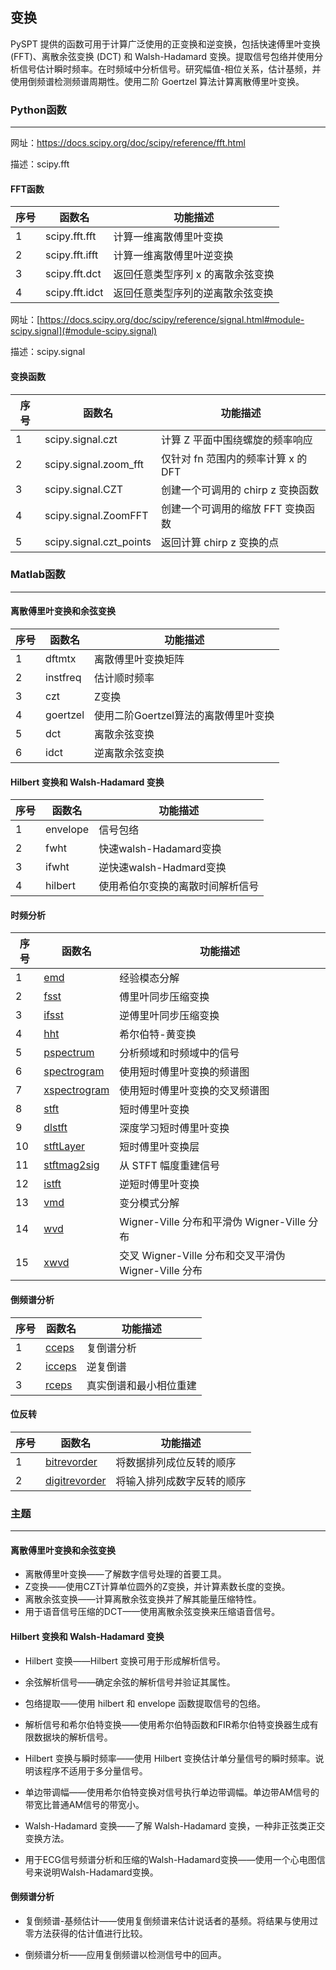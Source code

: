 ## 变换
PySPT 提供的函数可用于计算广泛使用的正变换和逆变换，包括快速傅里叶变换 (FFT)、离散余弦变换 (DCT) 和 Walsh-Hadamard 变换。提取信号包络并使用分析信号估计瞬时频率。在时频域中分析信号。研究幅值-相位关系，估计基频，并使用倒频谱检测频谱周期性。使用二阶 Goertzel 算法计算离散傅里叶变换。



### Python函数

------

网址：https://docs.scipy.org/doc/scipy/reference/fft.html

描述：scipy.fft

#### FFT函数

| 序号 | 函数名         | 功能描述                          |
| ---- | -------------- | --------------------------------- |
| 1    | scipy.fft.fft  | 计算一维离散傅里叶变换            |
| 2    | scipy.fft.ifft | 计算一维离散傅里叶逆变换          |
| 3    | scipy.fft.dct  | 返回任意类型序列 x 的离散余弦变换 |
| 4    | scipy.fft.idct | 返回任意类型序列的逆离散余弦变换  |

网址：[https://docs.scipy.org/doc/scipy/reference/signal.html#module-scipy.signal](#module-scipy.signal)

描述：scipy.signal

#### 变换函数

| 序号 | 函数名                  | 功能描述                            |
| ---- | ----------------------- | ----------------------------------- |
| 1    | scipy.signal.czt        | 计算 Z 平面中围绕螺旋的频率响应     |
| 2    | scipy.signal.zoom_fft   | 仅针对 fn 范围内的频率计算 x 的 DFT |
| 3    | scipy.signal.CZT        | 创建一个可调用的 chirp z 变换函数   |
| 4    | scipy.signal.ZoomFFT    | 创建一个可调用的缩放 FFT 变换函数   |
| 5    | scipy.signal.czt_points | 返回计算 chirp z 变换的点           |



### Matlab函数
***
#### 离散傅里叶变换和余弦变换  
 序号 | 函数名   | 功能描述                             
---------- | ------------- |---------- 
1 |dftmtx | 离散傅里叶变换矩阵 
2 |instfreq | 估计顺时频率 
3 |czt | Z变换 
4 |goertzel | 使用二阶Goertzel算法的离散傅里叶变换 
5 |dct | 离散余弦变换 
6 |idct | 逆离散余弦变换 
#### Hilbert 变换和 Walsh-Hadamard 变换  
 序号 | 函数名   | 功能描述                         
---------- | ------------- |---------- 
1 |envelope | 信号包络 
2 |fwht | 快速walsh-Hadamard变换 
3 |ifwht | 逆快速walsh-Hadmard变换 
4 |hilbert | 使用希伯尔变换的离散时间解析信号 
#### 时频分析  

| 序号 | 函数名                                                       | 功能描述                                             |
| ---- | ------------------------------------------------------------ | ---------------------------------------------------- |
| 1    | [emd](https://ww2.mathworks.cn/help/signal/ref/emd.html)     | 经验模态分解                                         |
| 2    | [fsst](https://ww2.mathworks.cn/help/signal/ref/fsst.html)   | 傅里叶同步压缩变换                                   |
| 3    | [ifsst](https://ww2.mathworks.cn/help/signal/ref/ifsst.html) | 逆傅里叶同步压缩变换                                 |
| 4    | [hht](https://ww2.mathworks.cn/help/signal/ref/hht.html)     | 希尔伯特-黄变换                                      |
| 5    | [pspectrum](https://ww2.mathworks.cn/help/signal/ref/pspectrum.html) | 分析频域和时频域中的信号                             |
| 6    | [spectrogram](https://ww2.mathworks.cn/help/signal/ref/spectrogram.html) | 使用短时傅里叶变换的频谱图                           |
| 7    | [xspectrogram](https://ww2.mathworks.cn/help/signal/ref/xspectrogram.html) | 使用短时傅里叶变换的交叉频谱图                       |
| 8    | [stft](https://ww2.mathworks.cn/help/signal/ref/stft.html)   | 短时傅里叶变换                                       |
| 9    | [dlstft](https://ww2.mathworks.cn/help/signal/ref/dlstft.html) | 深度学习短时傅里叶变换                               |
| 10   | [stftLayer](https://ww2.mathworks.cn/help/signal/ref/stftlayer.html) | 短时傅里叶变换层                                     |
| 11   | [stftmag2sig](https://ww2.mathworks.cn/help/signal/ref/stftmag2sig.html) | 从 STFT 幅度重建信号                                 |
| 12   | [istft](https://ww2.mathworks.cn/help/signal/ref/istft.html) | 逆短时傅里叶变换                                     |
| 13   | [vmd](https://ww2.mathworks.cn/help/signal/ref/vmd.html)     | 变分模式分解                                         |
| 14   | [wvd](https://ww2.mathworks.cn/help/signal/ref/wvd.html)     | Wigner-Ville 分布和平滑伪 Wigner-Ville 分布          |
| 15   | [xwvd](https://ww2.mathworks.cn/help/signal/ref/xwvd.html)   | 交叉 Wigner-Ville 分布和交叉平滑伪 Wigner-Ville 分布 |

#### 倒频谱分析  

| 序号 | 函数名                                                       | 功能描述               |
| ---- | ------------------------------------------------------------ | ---------------------- |
| 1    | [cceps](https://ww2.mathworks.cn/help/signal/ref/cceps.html) | 复倒谱分析             |
| 2    | [icceps](https://ww2.mathworks.cn/help/signal/ref/icceps.html) | 逆复倒谱               |
| 3    | [rceps](https://ww2.mathworks.cn/help/signal/ref/rceps.html) | 真实倒谱和最小相位重建 |

#### 位反转  

| 序号 | 函数名                                                       | 功能描述                   |
| ---- | ------------------------------------------------------------ | -------------------------- |
| 1    | [bitrevorder](https://ww2.mathworks.cn/help/signal/ref/bitrevorder.html) | 将数据排列成位反转的顺序   |
| 2    | [digitrevorder](https://ww2.mathworks.cn/help/signal/ref/digitrevorder.html) | 将输入排列成数字反转的顺序 |



### 主题

------

####  离散傅里叶变换和余弦变换

- 离散傅里叶变换——了解数字信号处理的首要工具。  
- Z变换——使用CZT计算单位圆外的Z变换，并计算素数长度的变换。
- 离散余弦变换——计算离散余弦变换并了解其能量压缩特性。
- 用于语音信号压缩的DCT——使用离散余弦变换来压缩语音信号。

#### Hilbert 变换和 Walsh-Hadamard 变换

- Hilbert 变换——Hilbert 变换可用于形成解析信号。  
- 余弦解析信号——确定余弦的解析信号并验证其属性。    
- 包络提取——使用 hilbert 和 envelope 函数提取信号的包络。  
- 解析信号和希尔伯特变换——使用希尔伯特函数和FIR希尔伯特变换器生成有限数据块的解析信号。

- Hilbert 变换与瞬时频率——使用 Hilbert 变换估计单分量信号的瞬时频率。说明该程序不适用于多分量信号。  
- 单边带调幅——使用希尔伯特变换对信号执行单边带调幅。单边带AM信号的带宽比普通AM信号的带宽小。 

- Walsh-Hadamard 变换——了解 Walsh-Hadamard 变换，一种非正弦类正交变换方法。

- 用于ECG信号频谱分析和压缩的Walsh-Hadamard变换——使用一个心电图信号来说明Walsh-Hadamard变换。

#### 倒频谱分析

- 复倒频谱-基频估计——使用复倒频谱来估计说话者的基频。将结果与使用过零方法获得的估计值进行比较。

- 倒频谱分析——应用复倒频谱以检测信号中的回声。  
